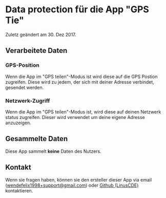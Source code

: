 # Data protection für die App "GPS Tie"

Zuletz geändert am 30. Dez 2017.


## Verarbeitete Daten

### GPS-Position
Wenn die App im "GPS teilen"-Modus ist wird diese auf die GPS Postion zugreifen.
Diese wird zu jedem, der sich mit deiner Adresse verbindet, gesendet werden.

### Netzwerk-Zugriff
Wenn die App im "GPS teilen"-Modus ist, wird diese auf deinen Netzwerk status zugreifen.
Dieser wird verwendet um deine eigene Adresse anzuzeigen.


## Gesammelte Daten
Diese App sammelt **keine** Daten des Nutzers.


## Kontakt
Wenn sie fragen haben, können sie den ersteller dieser App via email (wendefelix1998+support@gmail.com) oder [Github (LinusCDE)](https://github.com/LinusCDE) kontaktieren.
